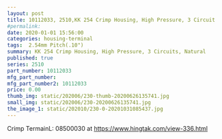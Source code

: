 ```yaml
---
layout: post
title: 10112033, 2510,KK 254 Crimp Housing, High Pressure, 3 Circuit
#permalink: 
date: 2020-01-01 15:56:00
categories: housing-terminal
tags:  2.54mm Pitch(.10")
summary: KK 254 Crimp Housing, High Pressure, 3 Circuits, Natural
published: true 
series: 2510
part_number: 10112033
mfg_part_number: 
mfg_part_number2: 10112033
price: 0.00
thumb_img: static/202006/230-thumb-20200626135741.jpg
small_img: static/202006/230-20200626135741.jpg
the_image_1: static/202010/230-0-20201031085437.jpg
---
```



<p>
	Crimp TermainL:&nbsp;08500030 at <a href="https://www.hingtak.com/view-336.html">https://www.hingtak.com/view-336.html</a> 
</p>